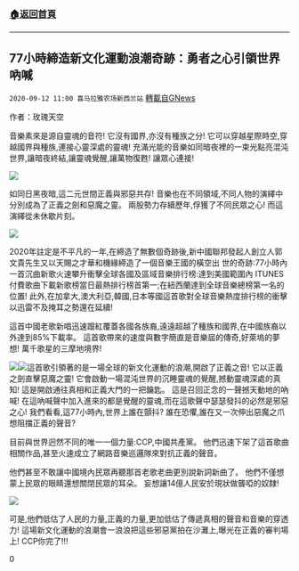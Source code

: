 ###  [:house:返回首頁](https://github.com/ourhimalayas/txt)
---

## 77小時締造新文化運動浪潮奇跡：勇者之心引領世界吶喊
`2020-09-12 11:00 喜马拉雅农场新西兰站` [轉載自GNews](https://gnews.org/zh-hant/350498/)

作者：玫瑰天空

音樂素來是源自靈魂的音符! 它沒有國界,亦沒有種族之分! 它可以穿越星際時空,穿越國界與種族,連接心靈深處的靈魂! 充滿光能的音樂如同暗夜裡的一束光點亮混沌世界,讓暗夜終結,讓靈魂覺醒,讓萬物復甦! 讓眾心連接!

![](https://gnews.org/8eda56bd-68b5-4edf-9317-2cafa5cd1ec9)

如同日黑夜暗,這二元世間正義與邪惡共存! 音樂也在不同領域,不同人物的演繹中分別成為了正義之劍和惡魔之靈。 兩股勢力存續歷年,俘獲了不同民眾之心! 而這演繹從未休歇片刻。

![](https://gnews.org/52bfac3b-bb02-418e-9531-c549d3204e18)

2020年註定是不平凡的一年,在締造了無數個奇跡後,新中國聯邦發起人創立人郭文貴先生又以天賜之才華和機緣締造了一個音樂王國的橫空出 世的奇跡:77小時內一首沉曲新歌火速攀升衝擊全球各國及區域音樂排行榜:達到美國範圍內 ITUNES 付費歌曲下載新歌榜當日最熱排行榜首第一;在紐西蘭達到全球音樂總榜第一名的位置! 此外,在加拿大,澳大利亞,韓國,日本等國這首歌對全球音樂熱度排行榜的衝擊以迅雷不及掩耳之勢還在延續!

這首中國老歌新唱迅速躥紅覆蓋各國各族裔,遠遠超越了種族和國界,在中國族裔以外達到85%下載率。 這首歌帶來的速度與數字簡直是音樂屆的傳奇,好萊塢的夢想! 萬千歌星的三摩地境界!

![](https://gnews.org/76111c7d-e4f9-4a9f-9955-cadeb388e429)![](https://gnews.org/e5967f8c-1017-4ea2-a226-884c68b6eee9)這首歌引領著的是一場全球的新文化運動的浪潮,開啟了正義之音! 它以正義之劍直擊惡魔之靈! 它會啟動一場混沌世界的沉睡靈魂的覺醒,撼動靈魂深處的真知! 這是開啟通往真相和正義大門的一把鑰匙。 這是召回正念的一聲撼天動地的吶喊! 在這吶喊聲中加入進來的都是覺醒的靈魂,而在這歌聲中瑟瑟發抖的必然是邪惡之心! 我們看看,這77小時內,世界上誰在顫抖? 誰在恐懼,誰在又一次伸出惡魔之爪想阻擋正義的聲音?

目前與世界迥然不同的唯一一個力量:CCP,中國共產黨。 他們迅速下架了這首歌曲相關作品,甚至火速成立了網路音樂巡邏隊來對抗正義的聲音。

他們甚至不敢讓中國境內民眾再聽那首老歌老曲更別說新詞新曲了。 他們不僅想蒙上民眾的眼睛還想關閉民眾的耳朵。 妄想讓14億人民安於現狀做聾啞的奴隸!

![](https://gnews.org/c784b1ce-d3b0-45e1-9a9d-588201eb4bc6)

可是,他們低估了人民的力量,正義的力量,更加低估了傳遞真相的聲音和音樂的穿透力! 這場新文化運動的浪潮會一浪浪把這些邪惡黨拍在沙灘上,曝光在正義的審判場上!  CCP你完了!!!

0

